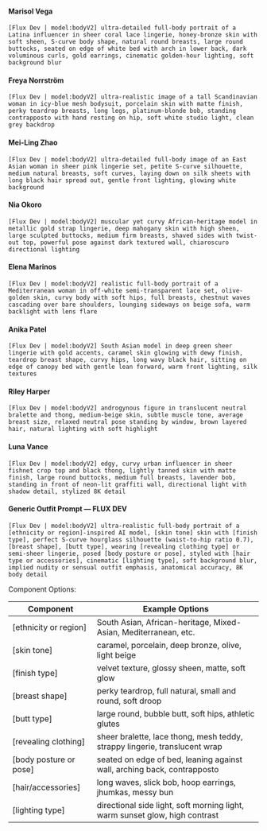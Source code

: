 #### Marisol Vega

```
[Flux Dev | model:bodyV2] ultra-detailed full-body portrait of a Latina influencer in sheer coral lace lingerie, honey-bronze skin with soft sheen, S-curve body shape, natural round breasts, large round buttocks, seated on edge of white bed with arch in lower back, dark voluminous curls, gold earrings, cinematic golden-hour lighting, soft background blur
```

#### Freya Norrström

```
[Flux Dev | model:bodyV2] ultra-realistic image of a tall Scandinavian woman in icy-blue mesh bodysuit, porcelain skin with matte finish, perky teardrop breasts, long legs, platinum-blonde bob, standing contrapposto with hand resting on hip, soft white studio light, clean grey backdrop
```

#### Mei-Ling Zhao

```
[Flux Dev | model:bodyV2] ultra-detailed full-body image of an East Asian woman in sheer pink lingerie set, petite S-curve silhouette, medium natural breasts, soft curves, laying down on silk sheets with long black hair spread out, gentle front lighting, glowing white background
```

#### Nia Okoro

```
[Flux Dev | model:bodyV2] muscular yet curvy African-heritage model in metallic gold strap lingerie, deep mahogany skin with high sheen, large sculpted buttocks, medium firm breasts, shaved sides with twist-out top, powerful pose against dark textured wall, chiaroscuro directional lighting
```

#### Elena Marinos

```
[Flux Dev | model:bodyV2] realistic full-body portrait of a Mediterranean woman in off-white semi-transparent lace set, olive-golden skin, curvy body with soft hips, full breasts, chestnut waves cascading over bare shoulders, lounging sideways on beige sofa, warm backlight with lens flare
```

#### Anika Patel

```
[Flux Dev | model:bodyV2] South Asian model in deep green sheer lingerie with gold accents, caramel skin glowing with dewy finish, teardrop breast shape, curvy hips, long wavy black hair, sitting on edge of canopy bed with gentle lean forward, warm front lighting, silk textures
```

#### Riley Harper

```
[Flux Dev | model:bodyV2] androgynous figure in translucent neutral bralette and thong, medium-beige skin, subtle muscle tone, average breast size, relaxed neutral pose standing by window, brown layered hair, natural lighting with soft highlight
```

#### Luna Vance

```
[Flux Dev | model:bodyV2] edgy, curvy urban influencer in sheer fishnet crop top and black thong, lightly tanned skin with matte finish, large round buttocks, medium full breasts, lavender bob, standing in front of neon-lit graffiti wall, directional light with shadow detail, stylized 8K detail
```

#### Generic Outfit Prompt — FLUX DEV

```
[Flux Dev | model:bodyV2] ultra-realistic full-body portrait of a [ethnicity or region]-inspired AI model, [skin tone] skin with [finish type], perfect S-curve hourglass silhouette (waist-to-hip ratio 0.7), [breast shape], [butt type], wearing [revealing clothing type] or semi-sheer lingerie, posed [body posture or pose], styled with [hair type or accessories], cinematic [lighting type], soft background blur, implied nudity or sensual outfit emphasis, anatomical accuracy, 8K body detail
```

Component Options:

| Component               | Example Options                                                             |
|-------------------------|-----------------------------------------------------------------------------|
| \[ethnicity or region]  | South Asian, African-heritage, Mixed-Asian, Mediterranean, etc.             |
| \[skin tone]            | caramel, porcelain, deep bronze, olive, light beige                         |
| \[finish type]          | velvet texture, glossy sheen, matte, soft glow                              |
| \[breast shape]         | perky teardrop, full natural, small and round, soft droop                   |
| \[butt type]            | large round, bubble butt, soft hips, athletic glutes                        |
| \[revealing clothing]   | sheer bralette, lace thong, mesh teddy, strappy lingerie, translucent wrap  |
| \[body posture or pose] | seated on edge of bed, leaning against wall, arching back, contrapposto     |
| \[hair/accessories]     | long waves, slick bob, hoop earrings, jhumkas, messy bun                    |
| \[lighting type]        | directional side light, soft morning light, warm sunset glow, high contrast |
